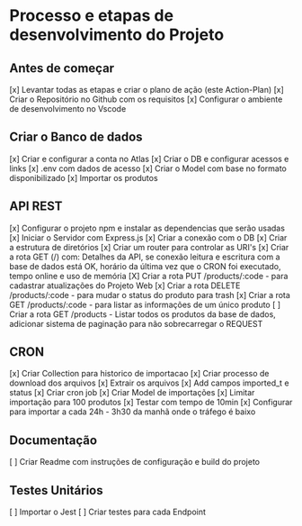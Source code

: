 # Processo e etapas de desenvolvimento do Projeto

## Antes de começar
[x] Levantar todas as etapas e criar o plano de ação (este Action-Plan)
[x] Criar o Repositório no Github com os requisitos
[x] Configurar o ambiente de desenvolvimento no Vscode


## Criar o Banco de dados
[x] Criar e configurar a conta no Atlas
[x] Criar o DB e configurar acessos e links
[x] .env com dados de acesso
[x] Criar o Model com base no formato disponibilizado
[x] Importar os produtos

## API REST
[x] Configurar o projeto npm e instalar as dependencias que serão usadas
[x] Iniciar o Servidor com Express.js
[x] Criar a conexão com o DB
[x] Criar a estrutura de diretórios
[x] Criar um router para controlar as URI's
[x] Criar a rota GET (/) com: Detalhes da API, se conexão leitura e escritura com a base de dados está OK, horário da última vez que o CRON foi executado, tempo online e uso de memória
[X] Criar a rota PUT /products/:code - para cadastrar atualizações do Projeto Web
[x] Criar a rota DELETE /products/:code - para mudar o status do produto para trash
[x] Criar a rota GET /products/:code - para listar as informações de um único produto
[ ] Criar a rota GET /products - Listar todos os produtos da base de dados, adicionar sistema de paginação para não sobrecarregar o REQUEST

## CRON
[x] Criar Collection para historico de importacao
[x] Criar processo de download dos arquivos
[x] Extrair os arquivos
[x] Add campos imported_t e status
[x] Criar cron job
[x] Criar Model de importações
[x] Limitar importação para 100 produtos
[x] Testar com tempo de 10min
[x] Configurar para importar a cada 24h - 3h30 da manhã onde o tráfego é baixo

## Documentação
[ ] Criar Readme com instruções de configuração e build do projeto

## Testes Unitários
[ ] Importar o Jest
[ ] Criar testes para cada Endpoint
